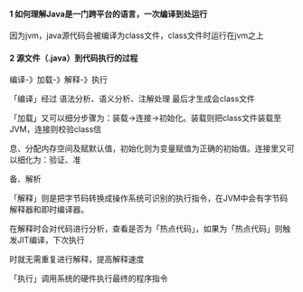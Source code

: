 

#### 1 如何理解Java是一门跨平台的语言，一次编译到处运行

因为jvm，java源代码会被编译为class文件，class文件时运行在jvm之上

#### 2 源文件（.java）到代码执行的过程

编译-》加载-》解释-》执行

「编译」经过 语法分析、语义分析、注解处理 最后才⽣成会class⽂件

「加载」⼜可以细分步骤为：装载->连接->初始化。装载则把class⽂件装载⾄JVM，连接则校验class信

息、分配内存空间及赋默认值，初始化则为变量赋值为正确的初始值。连接⾥⼜可以细化为：验证、准

备、解析

「解释」则是把字节码转换成操作系统可识别的执⾏指令，在JVM中会有字节码解释器和即时编译器。

在解释时会对代码进⾏分析，查看是否为「热点代码」，如果为「热点代码」则触发JIT编译，下次执⾏

时就⽆需重复进⾏解释，提⾼解释速度

「执⾏」调⽤系统的硬件执⾏最终的程序指令



